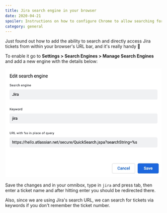 ```yaml
---
title: Jira search engine in your browser
date: 2020-04-21
spoiler: Instructions on how to configure Chrome to allow searching for Jira tickets from the URL bar.
category: general
---
```


Just found out how to add the ability to search and directly access Jira tickets from within your browser's URL bar, and it's really handy
🎉

To enable it go to **Settings > Search Engines > Manage Search Engines** and add a new engine with the details below:

![JIRA search engine details in Chrome](chrome-search-engine-details.jpg)

Save the changes and in your omnibox, type in `jira` and press tab, then enter a ticket name and after hitting enter you should be
redirected there.

Also, since we are using Jira's search URL, we can search for tickets via keywords if you don't remember the ticket number.
